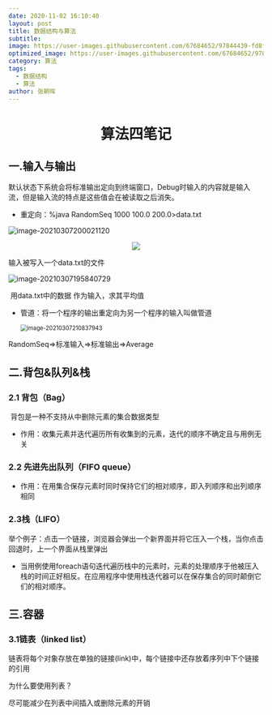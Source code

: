 ```yaml
---
date: 2020-11-02 16:10:40
layout: post
title: 数据结构与算法
subtitle: 
image: https://user-images.githubusercontent.com/67684652/97844439-fd8ffe80-1d25-11eb-9a07-474ae4fff40f.jpg
optimized_image: https://user-images.githubusercontent.com/67684652/97844439-fd8ffe80-1d25-11eb-9a07-474ae4fff40f.jpg
category: 算法
tags:
  - 数据结构
  - 算法
author: 张朝晖
---
```


# <center>算法四笔记</center>

## 一.输入与输出

默认状态下系统会将标准输出定向到终端窗口，Debug时输入的内容就是输入流，但是输入流的特点是这些值会在被读取之后消失。

- 重定向：%java RandomSeq 1000 100.0 200.0>data.txt

![image-20210307200021120](https://cdn.jsdelivr.net/gh/nanxi1234/nanxi1234.github.io/image/2021/20210314102627.png)

<div align="center"><img src="https://cdn.jsdelivr.net/gh/nanxi1234/nanxi1234.github.io/image/2021/20210314102627.png",width="50%"/> </div>

 输入被写入一个data.txt的文件

<img src="https://cdn.jsdelivr.net/gh/nanxi1234/nanxi1234.github.io/image/2021/20210314102601.png" alt="image-20210307195840729"  />


​        用data.txt中的数据 作为输入，求其平均值   

- 管道：将一个程序的输出重定向为另一个程序的输入叫做管道

  <img src="https://cdn.jsdelivr.net/gh/nanxi1234/nanxi1234.github.io/image/2021/20210314102914.png" alt="image-20210307210837943" style="zoom:80%;" />

RandomSeq=>标准输入=>标准输出=>Average

## 二.背包&队列&栈

### 2.1 背包（Bag）

​    背包是一种不支持从中删除元素的集合数据类型

- 作用：收集元素并迭代遍历所有收集到的元素，迭代的顺序不确定且与用例无关

### 2.2 先进先出队列（FIFO queue）

- 作用：在用集合保存元素时同时保持它们的相对顺序，即入列顺序和出列顺序相同

### 2.3栈（LIFO）

举个例子：点击一个链接，浏览器会弹出一个新界面并将它压入一个栈，当你点击回退时，上一个界面从栈里弹出

- 当用例使用foreach语句迭代遍历栈中的元素时，元素的处理顺序于他被压入栈的时间正好相反。在应用程序中使用栈迭代器可以在保存集合的同时颠倒它们的相对顺序。

## 三.容器

### 3.1链表（linked list）

链表将每个对象存放在单独的链接(link)中，每个链接中还存放着序列中下个链接的引用

为什么要使用列表？

尽可能减少在列表中间插入或删除元素的开销




